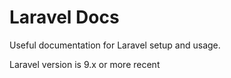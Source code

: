 # Laravel Docs

Useful documentation for Laravel setup and usage.

Laravel version is 9.x or more recent
